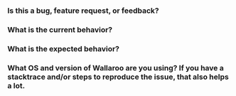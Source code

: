 ### Is this a bug, feature request, or feedback?

### What is the current behavior?

### What is the expected behavior?

### What OS and version of Wallaroo are you using? If you have a stacktrace and/or steps to reproduce the issue, that also helps a lot.
